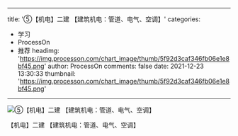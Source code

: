 
---
title: '⑤【机电】二建 【建筑机电：管道、电气、空调】'
categories: 
 - 学习
 - ProcessOn
 - 推荐
headimg: 'https://img.processon.com/chart_image/thumb/5f92d3caf346fb06e1e8bf45.png'
author: ProcessOn
comments: false
date: 2021-12-23 13:30:33
thumbnail: 'https://img.processon.com/chart_image/thumb/5f92d3caf346fb06e1e8bf45.png'
---

<div>   
<img class="thumb" alt="⑤【机电】二建 【建筑机电：管道、电气、空调】" src="https://img.processon.com/chart_image/thumb/5f92d3caf346fb06e1e8bf45.png" referrerpolicy="no-referrer">
<p>【机电】二建 【建筑机电：管道、电气、空调】</p>  
</div>
            